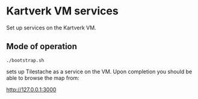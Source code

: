 # Kartverk VM services

Set up services on the Kartverk VM.

## Mode of operation

```
./bootstrap.sh
```

sets up Tilestache as a service on the VM. Upon completion you should be able to browse the map from:

http://127.0.0.1:3000
